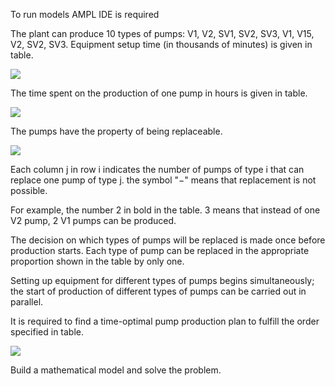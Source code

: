 To run models AMPL IDE is required

The plant can produce 10 types of pumps: V1, V2, SV1, SV2, SV3, V1, V15, V2, SV2, SV3. Equipment setup time (in thousands of minutes) is given in table.

![](images/Aspose.Words.82edef5b-ac3e-4181-835f-6647a2317688.001.png)

The time spent on the production of one pump in hours is given in table.

![](images/Aspose.Words.82edef5b-ac3e-4181-835f-6647a2317688.002.png)

The pumps have the property of being replaceable.

![](images/Aspose.Words.82edef5b-ac3e-4181-835f-6647a2317688.003.png)

Each column j in row i indicates the number of pumps of type i that can replace one pump of type j.
the symbol "−" means that replacement is not possible.

For example, the number 2 in bold in the table. 3 means that instead of one V2 pump, 2 V1 pumps can be produced.

The decision on which types of pumps will be replaced is made once before production starts. Each type of pump can be replaced in the appropriate proportion shown in the table by only one.

Setting up equipment for different types of pumps begins simultaneously; the start of production of different types of pumps can be carried out in parallel.

It is required to find a time-optimal pump production plan to fulfill the order specified in table.

![](images/Aspose.Words.82edef5b-ac3e-4181-835f-6647a2317688.004.png)

Build a mathematical model and solve the problem.